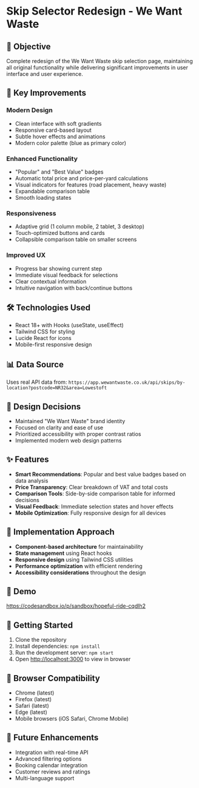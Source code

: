 # Skip Selector Redesign - We Want Waste

## 🎯 Objective
Complete redesign of the We Want Waste skip selection page, maintaining all original functionality while delivering significant improvements in user interface and user experience.

## 🚀 Key Improvements

### Modern Design
- Clean interface with soft gradients
- Responsive card-based layout
- Subtle hover effects and animations
- Modern color palette (blue as primary color)

### Enhanced Functionality
- "Popular" and "Best Value" badges
- Automatic total price and price-per-yard calculations
- Visual indicators for features (road placement, heavy waste)
- Expandable comparison table
- Smooth loading states

### Responsiveness
- Adaptive grid (1 column mobile, 2 tablet, 3 desktop)
- Touch-optimized buttons and cards
- Collapsible comparison table on smaller screens

### Improved UX
- Progress bar showing current step
- Immediate visual feedback for selections
- Clear contextual information
- Intuitive navigation with back/continue buttons

## 🛠 Technologies Used
- React 18+ with Hooks (useState, useEffect)
- Tailwind CSS for styling
- Lucide React for icons
- Mobile-first responsive design

## 📊 Data Source
Uses real API data from: `https://app.wewantwaste.co.uk/api/skips/by-location?postcode=NR32&area=Lowestoft`

## 🎨 Design Decisions
- Maintained "We Want Waste" brand identity
- Focused on clarity and ease of use
- Prioritized accessibility with proper contrast ratios
- Implemented modern web design patterns

## ✨ Features
- **Smart Recommendations**: Popular and best value badges based on data analysis
- **Price Transparency**: Clear breakdown of VAT and total costs
- **Comparison Tools**: Side-by-side comparison table for informed decisions
- **Visual Feedback**: Immediate selection states and hover effects
- **Mobile Optimization**: Fully responsive design for all devices

## 🔧 Implementation Approach
- **Component-based architecture** for maintainability
- **State management** using React hooks
- **Responsive design** using Tailwind CSS utilities
- **Performance optimization** with efficient rendering
- **Accessibility considerations** throughout the design

## 🔗 Demo
https://codesandbox.io/p/sandbox/hopeful-ride-cqdlh2

## 🚀 Getting Started
1. Clone the repository
2. Install dependencies: `npm install`
3. Run the development server: `npm start`
4. Open [http://localhost:3000](http://localhost:3000) to view in browser

## 📱 Browser Compatibility
- Chrome (latest)
- Firefox (latest)
- Safari (latest)
- Edge (latest)
- Mobile browsers (iOS Safari, Chrome Mobile)

## 🎯 Future Enhancements
- Integration with real-time API
- Advanced filtering options
- Booking calendar integration
- Customer reviews and ratings
- Multi-language support
